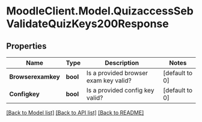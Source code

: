 # MoodleClient.Model.QuizaccessSebValidateQuizKeys200Response

## Properties

Name | Type | Description | Notes
------------ | ------------- | ------------- | -------------
**Browserexamkey** | **bool** | Is a provided browser exam key valid? | [default to 0]
**Configkey** | **bool** | Is a provided config key valid? | [default to 0]

[[Back to Model list]](../README.md#documentation-for-models) [[Back to API list]](../README.md#documentation-for-api-endpoints) [[Back to README]](../README.md)

